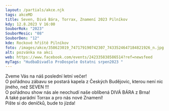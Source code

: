 ```yaml
---
layout: /partials/akce.njk
tags: akceMD
title: Seven, Divá Bára, Torrax, Znamení 2023 Pilníkov
kdy: 12.8.2023 V 16:00
SouborRok: "2023"
SouborMesic: "08"
SouborDen: "12"
kde: Rockové hřiště Pilníkov
foto: /images/akce/358623019_747179190742307_7433524647184821926_n.jpg
alt: pozvánka na akci
web: https://www.facebook.com/events/242335838586514?ref=newsfeed
myTags: "HudbaDivadlo ProDospele Ostatni srpen2023 "
---
```

<!--StartFragment-->

Zveme Vás na náš poslední letní večer!\
O pořádnou zábavu se postará kapela z Českých Budějovic, kterou není nic jiného, než SEVEN !!!\
O pořádnou show nás ale neochudí naše oblíbená DIVÁ BÁRA z Brna!\
A také parádní Torrax a pro nás nové Znamení!\
Pište si do deníčků, bude to jízda!

<!--EndFragment-->